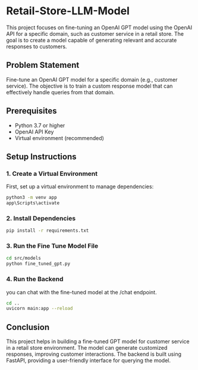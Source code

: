 # Retail-Store-LLM-Model

This project focuses on fine-tuning an OpenAI GPT model using the OpenAI API for a specific domain, such as customer service in a retail store. The goal is to create a model capable of generating relevant and accurate responses to customers.

## Problem Statement
Fine-tune an OpenAI GPT model for a specific domain (e.g., customer service). The objective is to train a custom response model that can effectively handle queries from that domain.

## Prerequisites
- Python 3.7 or higher
- OpenAI API Key
- Virtual environment (recommended)

## Setup Instructions

### 1. Create a Virtual Environment
First, set up a virtual environment to manage dependencies:
```bash
python3 -m venv app
app\Scripts\activate

```
### 2. Install Dependencies
```bash
pip install -r requirements.txt
```
### 3. Run the Fine Tune Model File
```bash
cd src/models
python fine_tuned_gpt.py
```
### 4. Run the Backend
you can chat with the fine-tuned model at the /chat endpoint.
```bash
cd ..
uvicorn main:app --reload
```

## Conclusion
This project helps in building a fine-tuned GPT model for customer service in a retail store environment. The model can generate customized responses, improving customer interactions. The backend is built using FastAPI, providing a user-friendly interface for querying the model.


